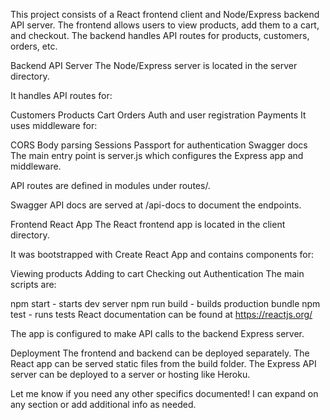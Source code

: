 This project consists of a React frontend client and Node/Express backend API server. The frontend allows users to view products, add them to a cart, and checkout. The backend handles API routes for products, customers, orders, etc.

Backend API Server
The Node/Express server is located in the server directory.

It handles API routes for:

Customers
Products
Cart
Orders
Auth and user registration
Payments
It uses middleware for:

CORS
Body parsing
Sessions
Passport for authentication
Swagger docs
The main entry point is server.js which configures the Express app and middleware.

API routes are defined in modules under routes/.

Swagger API docs are served at /api-docs to document the endpoints.

Frontend React App
The React frontend app is located in the client directory.

It was bootstrapped with Create React App and contains components for:

Viewing products
Adding to cart
Checking out
Authentication
The main scripts are:

npm start - starts dev server
npm run build - builds production bundle
npm test - runs tests
React documentation can be found at https://reactjs.org/

The app is configured to make API calls to the backend Express server.

Deployment
The frontend and backend can be deployed separately. The React app can be served static files from the build folder. The Express API server can be deployed to a server or hosting like Heroku.

Let me know if you need any other specifics documented! I can expand on any section or add additional info as needed.

